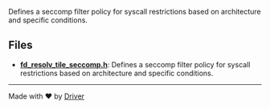 <!--------------------------------------------------------------------------------->
<!-- IMPORTANT: This file is auto-generated by Driver (https://driver.ai). -------->
<!-- Manual edits may be overwritten on future commits. --------------------------->
<!--------------------------------------------------------------------------------->

Defines a seccomp filter policy for syscall restrictions based on architecture and specific conditions.


## Files
- **[fd_resolv_tile_seccomp.h](fd_resolv_tile_seccomp.h.md)**: Defines a seccomp filter policy for syscall restrictions based on architecture and specific conditions.

---
Made with ❤️ by [Driver](https://www.driver.ai/)